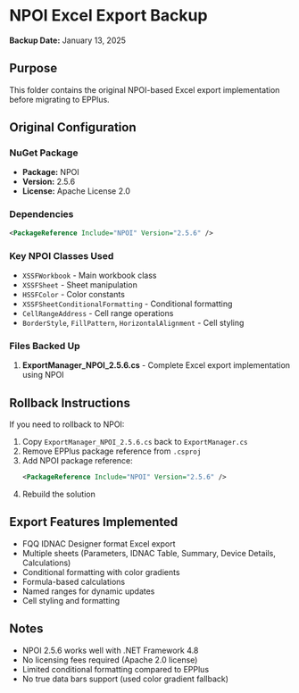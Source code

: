 # NPOI Excel Export Backup

**Backup Date:** January 13, 2025

## Purpose
This folder contains the original NPOI-based Excel export implementation before migrating to EPPlus.

## Original Configuration

### NuGet Package
- **Package:** NPOI
- **Version:** 2.5.6
- **License:** Apache License 2.0

### Dependencies
```xml
<PackageReference Include="NPOI" Version="2.5.6" />
```

### Key NPOI Classes Used
- `XSSFWorkbook` - Main workbook class
- `XSSFSheet` - Sheet manipulation
- `HSSFColor` - Color constants
- `XSSFSheetConditionalFormatting` - Conditional formatting
- `CellRangeAddress` - Cell range operations
- `BorderStyle`, `FillPattern`, `HorizontalAlignment` - Cell styling

### Files Backed Up
1. **ExportManager_NPOI_2.5.6.cs** - Complete Excel export implementation using NPOI

## Rollback Instructions

If you need to rollback to NPOI:

1. Copy `ExportManager_NPOI_2.5.6.cs` back to `ExportManager.cs`
2. Remove EPPlus package reference from `.csproj`
3. Add NPOI package reference:
   ```xml
   <PackageReference Include="NPOI" Version="2.5.6" />
   ```
4. Rebuild the solution

## Export Features Implemented
- FQQ IDNAC Designer format Excel export
- Multiple sheets (Parameters, IDNAC Table, Summary, Device Details, Calculations)
- Conditional formatting with color gradients
- Formula-based calculations
- Named ranges for dynamic updates
- Cell styling and formatting

## Notes
- NPOI 2.5.6 works well with .NET Framework 4.8
- No licensing fees required (Apache 2.0 license)
- Limited conditional formatting compared to EPPlus
- No true data bars support (used color gradient fallback)